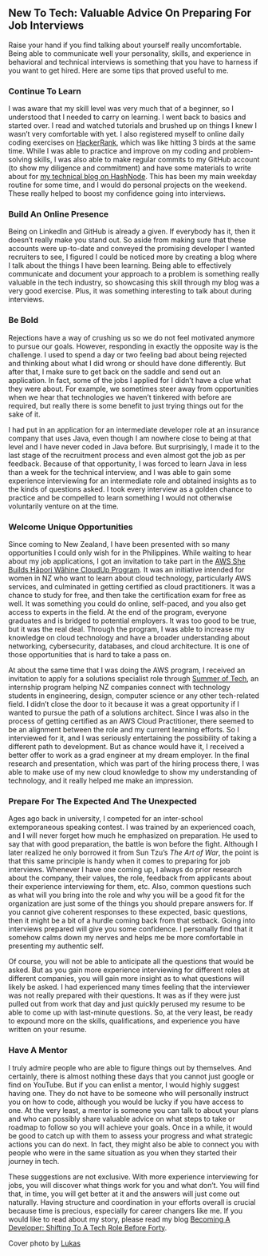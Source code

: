 ## New To Tech: Valuable Advice On Preparing For Job Interviews

Raise your hand if you find talking about yourself really uncomfortable. Being able to communicate well your personality, skills, and experience in behavioral and technical interviews is something that you have to harness if you want to get hired. Here are some tips that proved useful to me.

### Continue To Learn

I was aware that my skill level was very much that of a beginner, so I understood that I needed to carry on learning. I went back to basics and started over. I read and watched tutorials and brushed up on things I knew I wasn’t very comfortable with yet. I also registered myself to online daily coding exercises on [HackerRank](https://www.hackerrank.com/), which was like hitting 3 birds at the same time. While I was able to practice and improve on my coding and problem-solving skills, I was also able to make regular commits to my GitHub account (to show my diligence and commitment) and have some materials to write about for [my technical blog on HashNode](https://beforeforty.hashnode.dev/). This has been my main weekday routine for some time, and I would do personal projects on the weekend. These really helped to boost my confidence going into interviews. 

### Build An Online Presence

Being on LinkedIn and GitHub is already a given. If everybody has it, then it doesn’t really make you stand out. So aside from making sure that these accounts were up-to-date and conveyed the promising developer I wanted recruiters to see, I figured I could be noticed more by creating a blog where I talk about the things I have been learning. Being able to effectively communicate and document your approach to a problem is something really valuable in the tech industry, so showcasing this skill through my blog was a very good exercise. Plus, it was something interesting to talk about during interviews.

### Be Bold 

Rejections have a way of crushing us so we do not feel motivated anymore to pursue our goals. However, responding in exactly the opposite way is the challenge. I used to spend a day or two feeling bad about being rejected and thinking about what I did wrong or should have done differently. But after that, I make sure to get back on the saddle and send out an application. In fact, some of the jobs I applied for I didn’t have a clue what they were about. For example, we sometimes steer away from opportunities when we hear that technologies we haven’t tinkered with before are required, but really there is some benefit to just trying things out for the sake of it. 

I had put in an application for an intermediate developer role at an insurance company that uses Java, even though I am nowhere close to being at that level and I have never coded in Java before. But surprisingly, I made it to the last stage of the recruitment process and even almost got the job as per feedback. Because of that opportunity, I was forced to learn Java in less than a week for the technical interview, and I was able to gain some experience interviewing for an intermediate role and obtained insights as to the kinds of questions asked. I took every interview as a golden chance to practice and be compelled to learn something I would not otherwise voluntarily venture on at the time.

### Welcome Unique Opportunities

Since coming to New Zealand, I have been presented with so many opportunities I could only wish for in the Philippines. While waiting to hear about my job applications, I got an invitation to take part in the [AWS She Builds Hāpori Wāhine CloudUp Program](https://awswahinehapori-shebuildsloudup.splashthat.com/). It was an initiative intended for women in NZ who want to learn about cloud technology, particularly AWS services, and culminated in getting certified as cloud practitioners. It was a chance to study for free, and then take the certification exam for free as well. It was something you could do online, self-paced, and you also get access to experts in the field. At the end of the program, everyone graduates and is bridged to potential employers. It was too good to be true, but it was the real deal. Through the program, I was able to increase my knowledge on cloud technology and have a broader understanding about networking, cybersecurity, databases, and cloud architecture. It is one of those opportunities that is hard to take a pass on. 

At about the same time that I was doing the AWS program, I received an invitation to apply for a solutions specialist role through [Summer of Tech](https://www.summeroftech.co.nz/), an internship program helping NZ companies connect with technology students in engineering, design, computer science or any other tech-related field. I didn’t close the door to it because it was a great opportunity if I wanted to pursue the path of a solutions architect. Since I was also in the process of getting certified as an AWS Cloud Practitioner, there seemed to be an alignment between the role and my current learning efforts. So I interviewed for it, and I was seriously entertaining the possibility of taking a different path to development. But as chance would have it, I received a better offer to work as a grad engineer at my dream employer. In the final research and presentation, which was part of the hiring process there, I was able to make use of my new cloud knowledge to show my understanding of technology, and it really helped me make an impression.

### Prepare For The Expected And The Unexpected

Ages ago back in university, I competed for an inter-school extemporaneous speaking contest. I was trained by an experienced coach, and I will never forget how much he emphasized on preparation. He used to say that with good preparation, the battle is won before the fight. Although I later realized he only borrowed it from Sun Tzu’s *The Art of War*, the point is that this same principle is handy when it comes to preparing for job interviews. Whenever I have one coming up, I always do prior research about the company, their values, the role, feedback from applicants about their experience interviewing for them, etc. Also, common questions such as what will you bring into the role and why you will be a good fit for the organization are just some of the things you should prepare answers for. If you cannot give coherent responses to these expected, basic questions, then it might be a bit of a hurdle coming back from that setback. Going into interviews prepared will give you some confidence. I personally find that it somehow calms down my nerves and helps me be more comfortable in presenting my authentic self.

Of course, you will not be able to anticipate all the questions that would be asked. But as you gain more experience interviewing for different roles at different companies, you will gain more insight as to what questions will likely be asked. I had experienced many times feeling that the interviewer was not really prepared with their questions. It was as if they were just pulled out from work that day and just quickly perused my resume to be able to come up with last-minute questions. So, at the very least, be ready to expound more on the skills, qualifications, and experience you have written on your resume.

### Have A Mentor

I truly admire people who are able to figure things out by themselves. And certainly, there is almost nothing these days that you cannot just google or find on YouTube. But if you can enlist a mentor, I would highly suggest having one. They do not have to be someone who will personally instruct you on how to code, although you would be lucky if you have access to one. At the very least, a mentor is someone you can talk to about your plans and who can possibly share valuable advice on what steps to take or roadmap to follow so you will achieve your goals. Once in a while, it would be good to catch up with them to assess your progress and what strategic actions you can do next. In fact, they might also be able to connect you with people who were in the same situation as you when they started their journey in tech.

These suggestions are not exclusive. With more experience interviewing for jobs, you will discover what things work for you and what don’t. You will find that, in time, you will get better at it and the answers will just come out naturally. Having structure and coordination in your efforts overall is crucial because time is precious, especially for career changers like me. If you would like to read about my story, please read my blog [Becoming A Developer: Shifting To A Tech Role Before Forty](https://beforeforty.hashnode.dev/becoming-a-developer-shifting-to-a-tech-role-before-40). 

Cover photo by [Lukas](https://www.pexels.com/@goumbik/)

